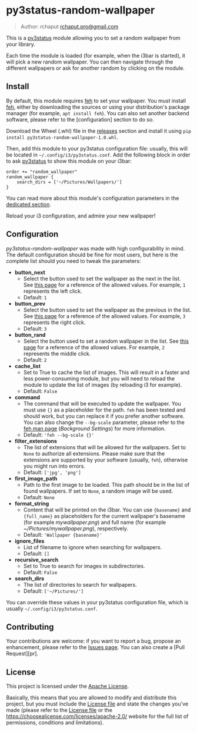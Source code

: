 # py3status-random-wallpaper
> Author: rchaput <rchaput.pro@gmail.com>

This is a [py3status] module allowing you to set a random wallpaper from
your library.

Each time the module is loaded (for example, when the i3bar is started), it
will pick a new random wallpaper. You can then navigate through the different
wallpapers or ask for another random by clicking on the module.

## Install

By default, this module requires [feh] to set your wallpaper. You must
install [feh], either by downloading the sources or using your
distribution's package manager (for example, `apt install feh`).
You can also set another backend software, please refer to the [configuration]
section to do so.

Download the Wheel (.whl) file in the [releases] section and install it using
`pip install py3status-random-wallpaper-1.0.whl`.

Then, add this module to your py3status configuration file: usually, this
will be located in `~/.config/i3/py3status.conf`. 
Add the following block in order to ask [py3status] to show this module on
your i3bar:
```
order += "random_wallpaper"
random_wallpaper {
    search_dirs = ['~/Pictures/Wallpapers/']
}
```

You can read more about this module's configuration parameters in the 
[dedicated section](#configuration).

Reload your i3 configuration, and admire your new wallpaper!


## Configuration

*py3status-random-wallpaper* was made with high configurability in mind.
The default configuration should be fine for most users, but here is the
complete list should you need to tweak the parameters:

+ **button_next**
  + Select the button used to set the wallpaper as the next
    in the list. See [this page][buttons] for a reference of the allowed
    values. For example, `1` represents the left click.
  + Default: `1`
+ **button_prev**
  + Select the button used to set the wallpaper as the previous
    in the list.  See [this page][buttons] for a reference of the allowed
    values. For example, `3` represents the right click.
  + Default: `3`
+ **button_rand**
  + Select the button used to set a random wallpaper in the list. See
    [this page][buttons] for a reference of the allowed values. For example,
    `2` represents the middle click.
  + Default: `2`
+ **cache_list**
  + Set to True to cache the list of images. This will result
    in a faster and less power-consuming module, but you will need to
    reload the module to update the list of images (by reloading i3 for
    example).
  + Default: `False`
+ **command**
  + The command that will be executed to update the wallpaper. You must
    use `{}` as a placeholder for the path. `feh` has been tested and should
    work, but you can replace it if you prefer another software. You can
    also change the `--bg-scale` parameter, please refer to the 
    [feh man page][feh-man] (*Background Settings*) for more information.
  + Default: `'feh --bg-scale {}'`
+ **filter_extensions**
  + The list of extensions that will be allowed for the
    wallpapers. Set to `None` to authorize all extensions. Please make sure
    that the extensions are supported by your software (usually, `feh`),
    otherwise you might run into errors.
  + Default: `['jpg', 'png']`
+ **first_image_path**
  + Path to the first image to be loaded. This path should
    be in the list of found wallpapers. If set to `None`, a random image
    will be used. 
  + Default: `None`
+ **format_string**
  + Content that will be printed on the i3bar. You can use `{basename}` and
    `{full_name}` as placeholders for the current wallpaper's basename
    (for example *mywallpaper.png*) and full name (for example 
    *~/Pictures/mywallpaper.png*), respectively.
  + Default: `'Wallpaper {basename}'`
+ **ignore_files**
  + List of filename to ignore when searching for wallpapers.
  + Default: `[]`
+ **recursive_search**
  + Set to True to search for images in subdirectories.
  + Default: `False`
+ **search_dirs**
  + The list of directories to search for wallpapers.
  + Default: `['~/Pictures/']`
  
You can override these values in your py3status configuration file,
which is usually `~/.config/i3/py3status.conf`.


## Contributing

Your contributions are welcome: if you want to report a bug, propose an
enhancement, please refer to the [Issues page][issues]. You can also create
a [Pull Request][pr].


## License

This project is licensed under the [Apache License][license].

Basically, this means that you are allowed to modify and distribute this
project, but you must include the [License file][license] and state the
changes you've made (please refer to the [License file][license] or the
https://choosealicense.com/licenses/apache-2.0/ website for the full
list of permissions, conditions and limitations).



[py3status]: https://github.com/ultrabug/py3status/ "py3status on GitHub"
[feh]: https://feh.finalrewind.org/ "feh's project page"
[releases]: https://github.com/rchaput/py3status-random-wallpaper/releases "py3status-random-wallpaper releases page on GitHub"
[issues]: https://github.com/rchaput/py3status-random-wallpaper/issues "py3status-random-wallpaper issues page on GitHub"
[buttons]: https://py3status.readthedocs.io/en/latest/configuration.html#custom-click-events "py3status documentation"
[feh-man]: https://linux.die.net/man/1/feh "feh man page"
[license]: ./LICENSE
